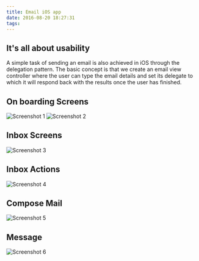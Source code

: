 ```yaml
---
title: Email iOS app
date: 2016-08-20 18:27:31
tags:
---
```


## It's all about usability
A simple task of sending an email is also achieved in iOS through the delegation pattern. The basic concept is that we create an email view controller where the user can type the email details and set its delegate to which it will respond back with the results once the user has finished.

<!-- more -->

## On boarding Screens
![Screenshot 1](/img/inbox-mail-app/onboarding-screens.png)
![Screenshot 2](/img/inbox-mail-app/getting-started.png)

## Inbox Screens
![Screenshot 3](/img/inbox-mail-app/inbox-screens.png)

## Inbox Actions
![Screenshot 4](/img/inbox-mail-app/inbox-actions.png)

## Compose Mail
![Screenshot 5](/img/inbox-mail-app/compose-mail.png)

## Message
![Screenshot 6](/img/inbox-mail-app/message.png)